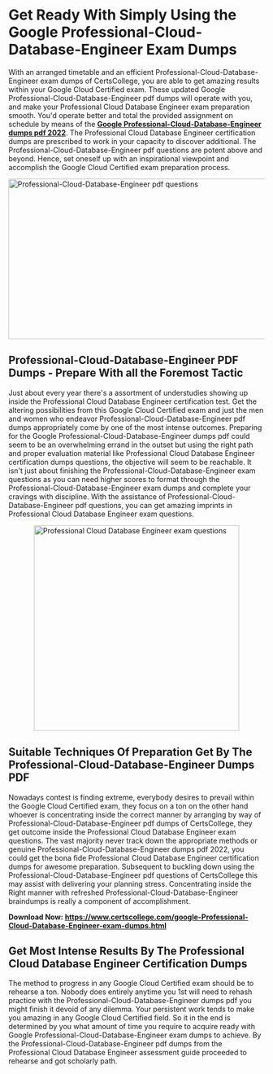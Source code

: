 <h1><strong>Get Ready With Simply Using the Google Professional-Cloud-Database-Engineer Exam Dumps&nbsp;</strong></h1>
<p><span style="font-weight: 400;">With an arranged timetable and an efficient  Professional-Cloud-Database-Engineer exam dumps of CertsCollege, you are able to get amazing results within your Google Cloud Certified exam. These updated Google Professional-Cloud-Database-Engineer pdf dumps will operate with you, and make your Professional Cloud Database Engineer exam preparation smooth. You'd operate better and total the provided assignment on schedule by means of the <strong><a href="https://www.certscollege.com/google-Professional-Cloud-Database-Engineer-exam-dumps.html">Google Professional-Cloud-Database-Engineer dumps pdf 2022</a></strong>. The Professional Cloud Database Engineer certification dumps are prescribed to work in your capacity to discover additional. The  Professional-Cloud-Database-Engineer pdf questions are potent above and beyond. Hence, set oneself up with an inspirational viewpoint and accomplish the Google Cloud Certified exam preparation process.&nbsp;</span></p>
<p><span style="font-weight: 400;"><img style="display: block; margin-left: auto; margin-right: auto;" src="https://i.ibb.co/CPDK3ps/Yellow-and-Blue-Initiative-Blog-Banner.png" alt="Professional-Cloud-Database-Engineer pdf questions" width="559" height="315" /></span></p>
<h2><strong>Professional-Cloud-Database-Engineer PDF Dumps - Prepare With all the Foremost Tactic</strong></h2>
<p><span style="font-weight: 400;">Just about every year there's a assortment of understudies showing up inside the Professional Cloud Database Engineer certification test. Get the altering possibilities from this Google Cloud Certified exam and just the men and women who endeavor Professional-Cloud-Database-Engineer pdf dumps appropriately come by one of the most intense outcomes. Preparing for the Google Professional-Cloud-Database-Engineer dumps pdf could seem to be an overwhelming errand in the outset but using the right path and proper evaluation material like Professional Cloud Database Engineer certification dumps questions, the objective will seem to be reachable. It isn't just about finishing the Professional-Cloud-Database-Engineer exam questions as you can need higher scores to format through the Professional-Cloud-Database-Engineer exam dumps and complete your cravings with discipline. With the assistance of Professional-Cloud-Database-Engineer pdf questions, you can get amazing imprints in Professional Cloud Database Engineer exam questions.</span></p>
<p><span style="font-weight: 400;"><a href="https://tinyurl.com/2p8et2nj"><img style="display: block; margin-left: auto; margin-right: auto;" src="https://i.ibb.co/9tMrhdY/Teacher-Appreciation-Invitation.png" alt="Professional Cloud Database Engineer exam questions " width="404" height="404" /></a></span></p>
<h2><strong>Suitable Techniques Of Preparation Get By The Professional-Cloud-Database-Engineer Dumps PDF</strong></h2>
<p><span style="font-weight: 400;">Nowadays contest is finding extreme, everybody desires to prevail within the Google Cloud Certified exam, they focus on a ton on the other hand whoever is concentrating inside the correct manner by arranging by way of Professional-Cloud-Database-Engineer pdf dumps of CertsCollege, they get outcome inside the Professional Cloud Database Engineer exam questions. The vast majority never track down the appropriate methods or genuine Professional-Cloud-Database-Engineer dumps pdf 2022, you could get the bona fide Professional Cloud Database Engineer certification dumps for awesome preparation. Subsequent to buckling down using the  Professional-Cloud-Database-Engineer pdf questions of CertsCollege this may assist with delivering your planning stress. Concentrating inside the Right manner with refreshed Professional-Cloud-Database-Engineer braindumps is really a component of accomplishment.</span></p>
<p><span style="font-weight: 400;"><strong>Download Now: <a href="https://www.certscollege.com/google-Professional-Cloud-Database-Engineer-exam-dumps.html">https://www.certscollege.com/google-Professional-Cloud-Database-Engineer-exam-dumps.html</a></strong></span></p>
<h2><strong>Get Most Intense Results By The Professional Cloud Database Engineer Certification Dumps</strong></h2>
<p><span style="font-weight: 400;">The method to progress in any Google Cloud Certified exam should be to rehearse a ton. Nobody does entirely anytime you 1st will need to rehash practice with the Professional-Cloud-Database-Engineer dumps pdf you might finish it devoid of any dilemma. Your persistent work tends to make you amazing in any Google Cloud Certified field. So it in the end is determined by you what amount of time you require to acquire ready with Google Professional-Cloud-Database-Engineer exam dumps to achieve. By the Professional-Cloud-Database-Engineer pdf dumps from the Professional Cloud Database Engineer assessment guide proceeded to rehearse and got scholarly path.</span></p>
